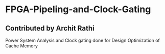 # FPGA-Pipeling-and-Clock-Gating
## Contributed by Archit Rathi

Power System Analysis and Clock gating done for Design Optimization of Cache Memory
